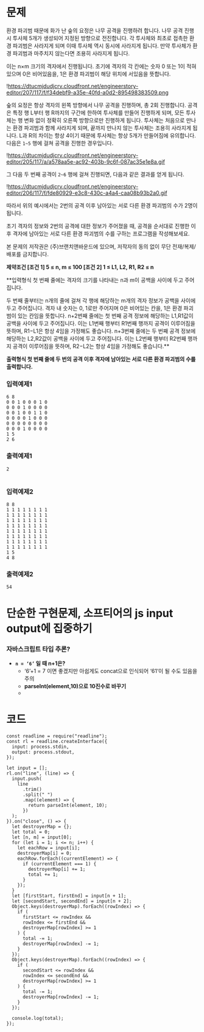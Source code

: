 # 문제

환경 파괴범 때문에 화가 난 숲의 요정은 나무 공격을 진행하려 합니다. 나무 공격 진행시 투사체 5개가 생성되어 지정된 방향으로 전진합니다. 각 투사체와 최초로 접촉한 환경 파괴범은 사라지게 되며 이때 투사체 역시 동시에 사라지게 됩니다. 만약 투사체가 환경 파괴범과 마주치지 않는다면 조용히 사라지게 됩니다.

이는 n×m 크기의 격자에서 진행됩니다. 초기에 격자의 각 칸에는 숫자 0 또는 1이 적혀있으며 0은 비어있음을, 1은 환경 파괴범이 해당 위치에 서있음을 뜻합니다.

!https://dtucmjdudjcrv.cloudfront.net/engineerstory-editor/207/117/f/f34debf9-a35e-40fd-a0d2-895498383509.png

숲의 요정은 항상 격자의 왼쪽 방향에서 나무 공격을 진행하며, 총 2회 진행합니다. 공격은 특정 행 L부터 행 R까지의 구간에 한하여 투사체를 만들어 진행하게 되며, 모든 투사체는 행 변화 없이 정확히 오른쪽 방향으로만 진행하게 됩니다. 투사체는 처음으로 만나는 환경 파괴범과 함께 사라지게 되며, 끝까지 만나지 않는 투사체는 조용히 사라지게 됩니다. L과 R의 차이는 항상 4이기 때문에 투사체는 항상 5개가 만들어짐에 유의합니다. 다음은 `1~5` 행에 걸쳐 공격을 진행한 경우입니다.

!https://dtucmjdudjcrv.cloudfront.net/engineerstory-editor/205/117/a/a578aa5e-ac92-403b-9c6f-087ac35e1e8a.gif

그 다음 두 번째 공격이 `2~6` 행에 걸쳐 진행되면, 다음과 같은 결과를 얻게 됩니다.

!https://dtucmjdudjcrv.cloudfront.net/engineerstory-editor/206/117/f/fde80929-e3c8-430c-a4a4-caa08b93b2a0.gif

따라서 위의 예시에서는 2번의 공격 이후 남아있는 서로 다른 환경 파괴범의 수가 2명이 됩니다.

초기 격자의 정보와 2번의 공격에 대한 정보가 주어졌을 때, 공격을 순서대로 진행한 이후 격자에 남아있는 서로 다른 환경 파괴범의 수를 구하는 프로그램을 작성해보세요.

본 문제의 저작권은 (주)브랜치앤바운드에 있으며, 저작자의 동의 없이 무단 전재/복제/배포를 금지합니다.

**제약조건
[조건 1] 5 ≤ n, m ≤ 100
[조건 2] 1 ≤ L1, L2, R1, R2 ≤ n**

\*\*입력형식
첫 번째 줄에는 격자의 크기를 나타내는 n과 m이 공백을 사이에 두고 주어집니다.

두 번째 줄부터는 n개의 줄에 걸쳐 각 행에 해당하는 m개의 격자 정보가 공백을 사이에 두고 주어집니다. 격자 내 숫자는 0, 1로만 주어지며 0은 비어있는 칸을, 1은 환경 파괴범이 있는 칸임을 뜻합니다.
n+2번째 줄에는 첫 번째 공격 정보에 해당하는 L1,R1값이 공백을 사이에 두고 주어집니다. 이는 L1번째 행부터 R1번째 행까지 공격이 이루어짐을 뜻하며, R1−L1은 항상 4임을 가정해도 좋습니다.
n+3번째 줄에는 두 번째 공격 정보에 해당하는 L2,R2값이 공백을 사이에 두고 주어집니다. 이는 L2번째 행부터 R2번째 행까지 공격이 이루어짐을 뜻하며, R2−L2는 항상 4임을 가정해도 좋습니다.\*\*

**출력형식
첫 번째 줄에 두 번의 공격 이후 격자에 남아있는 서로 다른 환경 파괴범의 수를 출력합니다.**

### **입력예제1**

```
6 8
0 0 1 0 0 0 1 0
0 0 0 1 0 0 0 0
0 0 1 0 0 1 1 0
0 0 0 0 1 0 0 0
0 0 0 0 0 0 0 0
0 0 0 1 0 0 0 0
1 5
2 6
```

### **출력예제1**

```
2
```

#

### **입력예제2**

```
8 8
1 1 1 1 1 1 1 1
1 1 1 1 1 1 1 1
1 1 1 1 1 1 1 1
1 1 1 1 1 1 1 1
1 1 1 1 1 1 1 1
1 1 1 1 1 1 1 1
1 1 1 1 1 1 1 1
1 1 1 1 1 1 1 1
1 5
4 8
```

### **출력예제2**

```
54
```

# 단순한 구현문제, 소프티어의 js input output에 집중하기

### 자바스크립트 타입 추론?

- **`n = ‘6’` 일 때 n+1은?**
  - ‘6’+1 = 7 이면 좋겠지만 아쉽게도 concat으로 인식되어 ‘61’이 될 수도 있음을 주의
  - **parseInt(element,10)으로 10진수로 바꾸기**
  -

# 코드

```tsx
const readline = require("readline");
const rl = readline.createInterface({
  input: process.stdin,
  output: process.stdout,
});

let input = [];
rl.on("line", (line) => {
  input.push(
    line
      .trim()
      .split(" ")
      .map((element) => {
        return parseInt(element, 10);
      })
  );
}).on("close", () => {
  let destroyerMap = {};
  let total = 0;
  let [n, m] = input[0];
  for (let i = 1; i <= n; i++) {
    let eachRow = input[i];
    destroyerMap[i] = 0;
    eachRow.forEach((currentElement) => {
      if (currentElement === 1) {
        destroyerMap[i] += 1;
        total += 1;
      }
    });
  }
  let [firstStart, firstEnd] = input[n + 1];
  let [secondStart, secondEnd] = input[n + 2];
  Object.keys(destroyerMap).forEach((rowIndex) => {
    if (
      firstStart <= rowIndex &&
      rowIndex <= firstEnd &&
      destroyerMap[rowIndex] >= 1
    ) {
      total -= 1;
      destroyerMap[rowIndex] -= 1;
    }
  });
  Object.keys(destroyerMap).forEach((rowIndex) => {
    if (
      secondStart <= rowIndex &&
      rowIndex <= secondEnd &&
      destroyerMap[rowIndex] >= 1
    ) {
      total -= 1;
      destroyerMap[rowIndex] -= 1;
    }
  });

  console.log(total);
});
```
